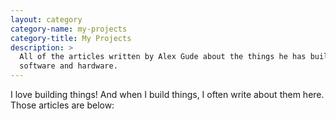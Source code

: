 ```yaml
---
layout: category
category-name: my-projects
category-title: My Projects
description: >
  All of the articles written by Alex Gude about the things he has built, both
  software and hardware.
---
```


I love building things! And when I build things, I often write about them
here. Those articles are below:
